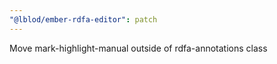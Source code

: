 ```yaml
---
"@lblod/ember-rdfa-editor": patch
---
```


Move mark-highlight-manual outside of rdfa-annotations class
